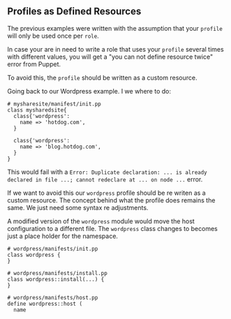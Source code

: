 ## Profiles as Defined Resources

The previous examples were written with the assumption that your `profile` will only be used once per `role`.

In case your are in need to write a role that uses your `profile` several times with different values, you will get a "you can not define resource twice" error from Puppet.

To avoid this, the `profile` should be written as a custom resource.

Going back to our Wordpress example. I we where to do:

```puppet
# mysharesite/manifest/init.pp
class mysharedsite{
  class{'wordpress':
    name => 'hotdog.com',
  }
  
  class{'wordpress':
    name => 'blog.hotdog.com',
  }
}
```

This would fail with a `Error: Duplicate declaration: ... is already declared in file ...; cannot redeclare at ... on node ...` error.

If we want to avoid this our `wordpress` profile should be re writen as a custom resource. The concept behind what the profile does remains the same. We just need some syntax re adjustments.

A modified version of the `wordpress` module would move the host configuration to a different file. The `wordpress` class changes to becomes just a place holder for the namespace.

```puppet
# wordpress/manifests/init.pp
class wordpress {
}

# wordpress/manifests/install.pp
class wordpress::install(...) {
}

# wordpress/manifests/host.pp
define wordpress::host (
  name
```

